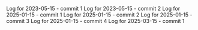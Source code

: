 Log for 2023-05-15 - commit 1
Log for 2023-05-15 - commit 2
Log for 2025-01-15 - commit 1
Log for 2025-01-15 - commit 2
Log for 2025-01-15 - commit 3
Log for 2025-01-15 - commit 4
Log for 2025-03-15 - commit 1
